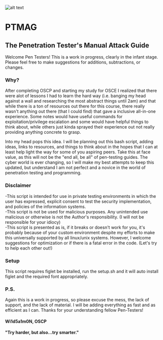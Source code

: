 ![alt text](https://wi1d5a1m0nhome.files.wordpress.com/2019/06/offsec-student-certified-emblem-rgb-oscp.png)
# PTMAG
## The Penetration Tester's Manual Attack Guide

Welcome Pen Testers! This is a work in progress, clearly in the infant stage. Please feel free to make suggestions for additions, subtractions, or changes.

### Why?
After completing OSCP and starting my study for OSCE I realized that there were alot of lessons I had to learn the hard way (i.e. banging my head against a wall and researching the most abstract things until 2am) and that while there is a ton of resources out there for this course, there really wasn't anything out there (that I could find) that gave a inclusive all-in-one experience. Some notes would have useful commands for exploitation/privilege escalation and some would have helpful things to think about, while others just kinda sprayed their experience out not really providing anything concrete to grasp.

Into my head pops this idea. I will be planning out this bash script, adding ideas, links to resources, and things to think about in the hopes that I can at least help light the way for some of you aspiring peers. Take this at face value, as this will not be the "end all, be all" of pen-testing guides. The cyber world is ever changing, so I will make my best attempts to keep this updated, but understand I am not perfect and a novice in the world of penetration testing and programming.

### Disclaimer
-This script is intended for use in private testing environments in which the user has expressed, explicit consent to test the security implementation, and policies of the information systems.  
-This script is not be used for malicious purposes. Any unintended use malicious or otherwise is not the Author's responsibility. (I will not be responsible for your idiocy)  
-This script is presented as is, if it breaks or doesn't work for you, it's probably because of your custom environment despite my efforts to make this universally supported by all linux/unix systems. However, I welcome suggestions for optimization or if there is a fatal error in the code. (Let's try to help each other out!)

### Setup
This script requires figlet be installed, run the setup.sh and it will auto install figlet and the required font appropriately.

### P.S.
Again this is a work in progress, so please excuse the mess, the lack of support, and the lack of material. I will be adding everything as fast and as efficient as I can. Thanks for your understanding fellow Pen-Testers!

#### Wi1d5a1m0N, OSCP
#### "Try harder, but also...try smarter."
